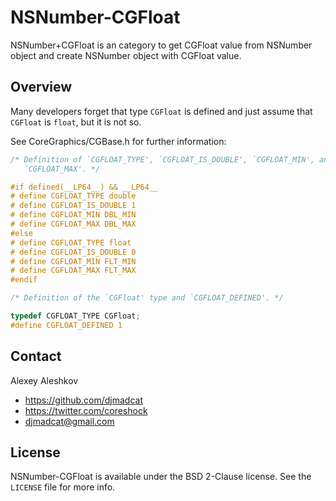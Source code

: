 # NSNumber-CGFloat

NSNumber+CGFloat is an category to get CGFloat value from NSNumber object and create NSNumber object with CGFloat value.

## Overview

Many developers forget that type `CGFloat` is defined and just assume that `CGFloat` is `float`, but it is not so.

See CoreGraphics/CGBase.h for further information:

``` objective-c
/* Definition of `CGFLOAT_TYPE', `CGFLOAT_IS_DOUBLE', `CGFLOAT_MIN', and
   `CGFLOAT_MAX'. */

#if defined(__LP64__) && __LP64__
# define CGFLOAT_TYPE double
# define CGFLOAT_IS_DOUBLE 1
# define CGFLOAT_MIN DBL_MIN
# define CGFLOAT_MAX DBL_MAX
#else
# define CGFLOAT_TYPE float
# define CGFLOAT_IS_DOUBLE 0
# define CGFLOAT_MIN FLT_MIN
# define CGFLOAT_MAX FLT_MAX
#endif

/* Definition of the `CGFloat' type and `CGFLOAT_DEFINED'. */

typedef CGFLOAT_TYPE CGFloat;
#define CGFLOAT_DEFINED 1
```

## Contact

Alexey Aleshkov

- https://github.com/djmadcat
- https://twitter.com/coreshock
- djmadcat@gmail.com

## License

NSNumber-CGFloat is available under the BSD 2-Clause license. See the `LICENSE` file for more info.
